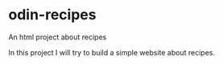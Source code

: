 # odin-recipes
An html project about recipes

In this project I will try to build a simple website
about recipes.
